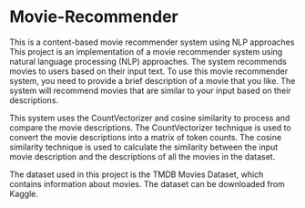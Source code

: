# Movie-Recommender
This is a content-based movie recommender system using NLP approaches
This project is an implementation of a movie recommender system using natural language processing (NLP) approaches. The system recommends movies to users based on their input text.
To use this movie recommender system, you need to provide a brief description of a movie that you like. The system will recommend movies that are similar to your input based on their descriptions.

This system uses the CountVectorizer and cosine similarity to process and compare the movie descriptions. The CountVectorizer technique is used to convert the movie descriptions into a matrix of token counts. The cosine similarity technique is used to calculate the similarity between the input movie description and the descriptions of all the movies in the dataset.

The dataset used in this project is the TMDB Movies Dataset, which contains information about movies. The dataset can be downloaded from Kaggle. 
